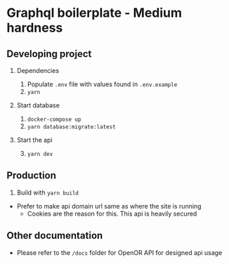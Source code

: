 # Graphql boilerplate - Medium hardness

## Developing project

1. Dependencies

    1. Populate `.env` file with values found in `.env.example`
    2. `yarn`

2. Start database

    1. `docker-compose up`
    2. `yarn database:migrate:latest`

2. Start the api

    3. `yarn dev`


## Production

1. Build with `yarn build`

- Prefer to make api domain url same as where the site is running
    - Cookies are the reason for this. This api is heavily secured

## Other documentation

- Please refer to the `/docs` folder for OpenOR API for designed api usage
